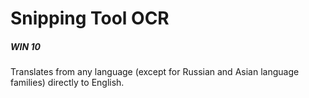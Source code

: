 # Snipping Tool OCR
##### WIN 10
Translates from any language (except for Russian and Asian language families) directly to English.
